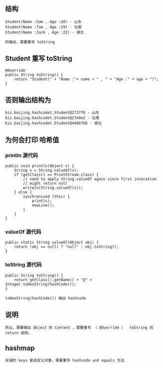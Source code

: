 
## 结构

    Student(Name :Sam , Age :20) - 山东
    Student(Name :Tom , Age :19) - 云南
    Student(Name :Jack , Age :22) - 湖北  

    的输出，需要重写 toString

## Student 重写 toString 

    @Override
    public String toString() {
        return "Student(" + "Name :"+ name + " , " + "Age :" + age + ")";
    }

## 否则输出结构为

    biz.baijing.hashcodet.Student@2737f6 - 山东
    biz.baijing.hashcodet.Student@27e0e2 - 云南
    biz.baijing.hashcodet.Student@44067b8 - 湖北

## 为何会打印 哈希值

### println 源代码

    public void println(Object x) {
        String s = String.valueOf(x);
        if (getClass() == PrintStream.class) {
            // need to apply String.valueOf again since first invocation
            // might return null
            writeln(String.valueOf(s));
        } else {
            synchronized (this) {
                print(s);
                newLine();
            }
        }
    }

### valueOf 源代码

    public static String valueOf(Object obj) {
        return (obj == null) ? "null" : obj.toString();
    }

### toString 源代码

    public String toString() {
        return getClass().getName() + "@" + Integer.toHexString(hashCode());
    }

    toHexString(hashCode()) 输出 hashcode 

## 说明

    所以，需要输出 Object 的 Content ，需要重写 （ @Override ）  toString 的 return 结构。


## hashmap 

    存储的 keys 是自定义对象，需要重写 hashcode and equals 方法